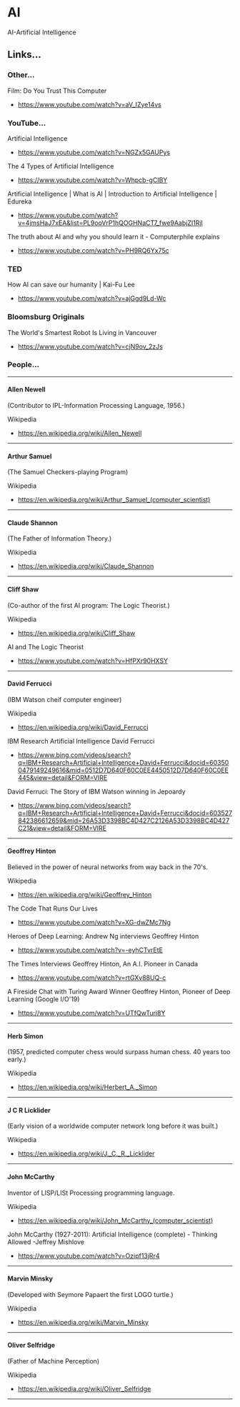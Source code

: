 # AI
AI-Artificial Intelligence

## Links...

### Other...

Film: Do You Trust This Computer  
- https://www.youtube.com/watch?v=aV_IZye14vs  

### YouTube...

Artificial Intelligence  
- https://www.youtube.com/watch?v=NGZx5GAUPys  

The 4 Types of Artificial Intelligence  
- https://www.youtube.com/watch?v=Whpcb-gCIBY    

Artificial Intelligence | What is AI | Introduction to Artificial Intelligence | Edureka  
- https://www.youtube.com/watch?v=4jmsHaJ7xEA&list=PL9ooVrP1hQOGHNaCT7_fwe9AabjZI1RjI  

The truth about AI and why you should learn it - Computerphile explains  
- https://www.youtube.com/watch?v=PH9RQ6Yx75c  

### TED  

How AI can save our humanity | Kai-Fu Lee  
- https://www.youtube.com/watch?v=ajGgd9Ld-Wc  

### Bloomsburg Originals  

The World's Smartest Robot Is Living in Vancouver  
- https://www.youtube.com/watch?v=cjN9ov_2zJs  

### People...

-----

#### Allen Newell

(Contributor to IPL-Information Processing Language, 1956.)  

Wikipedia  
- https://en.wikipedia.org/wiki/Allen_Newell  

-----

#### Arthur Samuel  

(The Samuel Checkers-playing Program)  

Wikipedia  
- https://en.wikipedia.org/wiki/Arthur_Samuel_(computer_scientist)  

-----

#### Claude Shannon  

(The Father of Information Theory.)  

Wikipedia  
- https://en.wikipedia.org/wiki/Claude_Shannon  

-----

#### Cliff Shaw  

(Co-author of the first AI program: The Logic Theorist.)  

Wikipedia  
- https://en.wikipedia.org/wiki/Cliff_Shaw  

AI and The Logic Theorist  
- https://www.youtube.com/watch?v=HfPXr90HXSY  

-----

#### David Ferrucci  

(IBM Watson cheif computer engineer)  

Wikipedia  
- https://en.wikipedia.org/wiki/David_Ferrucci  

IBM Research Artificial Intelligence David Ferrucci  
- https://www.bing.com/videos/search?q=IBM+Research+Artificial+Intelligence+David+Ferrucci&docid=603500479149249616&mid=0512D7D640F60C0EE4450512D7D640F60C0EE445&view=detail&FORM=VIRE  

David Ferruci: The Story of IBM Watson winning in Jepoardy    
- https://www.bing.com/videos/search?q=IBM+Research+Artificial+Intelligence+David+Ferrucci&docid=603527842386612659&mid=26A53D3398BC4D427C2126A53D3398BC4D427C21&view=detail&FORM=VIRE  

-----

#### Geoffrey Hinton

Believed in the power of neural networks from way back in the 70's.  

Wikipedia  
- https://en.wikipedia.org/wiki/Geoffrey_Hinton  

The Code That Runs Our Lives  
- https://www.youtube.com/watch?v=XG-dwZMc7Ng  

Heroes of Deep Learning: Andrew Ng interviews Geoffrey Hinton  
- https://www.youtube.com/watch?v=-eyhCTvrEtE

The Times Interviews Geoffrey Hinton, An A.I. Pioneer in Canada  
- https://www.youtube.com/watch?v=rtGXv88UQ-c  

A Fireside Chat with Turing Award Winner Geoffrey Hinton, Pioneer of Deep Learning (Google I/O'19)  
- https://www.youtube.com/watch?v=UTfQwTuri8Y  

-----

#### Herb Simon  

(1957, predicted computer chess would surpass human chess. 40 years too early.)  

Wikipedia  
- https://en.wikipedia.org/wiki/Herbert_A._Simon  

-----

#### J C R Licklider

(Early vision of a worldwide computer network long before it was built.)  

Wikipedia  
- https://en.wikipedia.org/wiki/J._C._R._Licklider  

-----

#### John McCarthy  

Inventor of LISP/LISt Processing programming language.  

Wikipedia  
- https://en.wikipedia.org/wiki/John_McCarthy_(computer_scientist)  

John McCarthy (1927-2011): Artificial Intelligence (complete) - Thinking Allowed -Jeffrey Mishlove  
- https://www.youtube.com/watch?v=Ozipf13jRr4  

-----

#### Marvin Minsky  

(Developed with Seymore Papaert the first LOGO turtle.)  

Wikipedia  
- https://en.wikipedia.org/wiki/Marvin_Minsky  

-----

#### Oliver Selfridge  

(Father of Machine Perception)  

Wikipedia  
- https://en.wikipedia.org/wiki/Oliver_Selfridge  

-----


